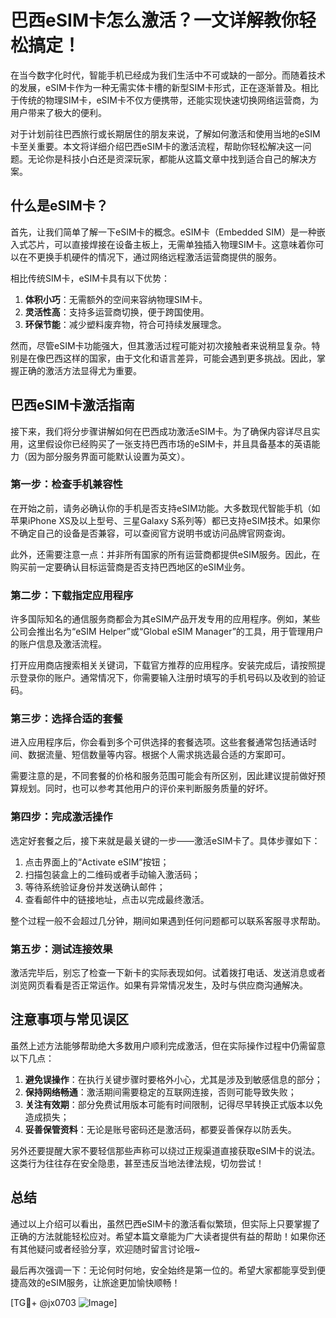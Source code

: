 # 巴西eSIM卡怎么激活？一文详解教你轻松搞定！

在当今数字化时代，智能手机已经成为我们生活中不可或缺的一部分。而随着技术的发展，eSIM卡作为一种无需实体卡槽的新型SIM卡形式，正在逐渐普及。相比于传统的物理SIM卡，eSIM卡不仅方便携带，还能实现快速切换网络运营商，为用户带来了极大的便利。

对于计划前往巴西旅行或长期居住的朋友来说，了解如何激活和使用当地的eSIM卡至关重要。本文将详细介绍巴西eSIM卡的激活流程，帮助你轻松解决这一问题。无论你是科技小白还是资深玩家，都能从这篇文章中找到适合自己的解决方案。

## 什么是eSIM卡？

首先，让我们简单了解一下eSIM卡的概念。eSIM卡（Embedded SIM）是一种嵌入式芯片，可以直接焊接在设备主板上，无需单独插入物理SIM卡。这意味着你可以在不更换手机硬件的情况下，通过网络远程激活运营商提供的服务。

相比传统SIM卡，eSIM卡具有以下优势：

1. **体积小巧**：无需额外的空间来容纳物理SIM卡。
2. **灵活性高**：支持多运营商切换，便于跨国使用。
3. **环保节能**：减少塑料废弃物，符合可持续发展理念。

然而，尽管eSIM卡功能强大，但其激活过程可能对初次接触者来说稍显复杂。特别是在像巴西这样的国家，由于文化和语言差异，可能会遇到更多挑战。因此，掌握正确的激活方法显得尤为重要。

## 巴西eSIM卡激活指南

接下来，我们将分步骤讲解如何在巴西成功激活eSIM卡。为了确保内容详尽且实用，这里假设你已经购买了一张支持巴西市场的eSIM卡，并且具备基本的英语能力（因为部分服务界面可能默认设置为英文）。

### 第一步：检查手机兼容性

在开始之前，请务必确认你的手机是否支持eSIM功能。大多数现代智能手机（如苹果iPhone XS及以上型号、三星Galaxy S系列等）都已支持eSIM技术。如果你不确定自己的设备是否兼容，可以查阅官方说明书或访问品牌官网查询。

此外，还需要注意一点：并非所有国家的所有运营商都提供eSIM服务。因此，在购买前一定要确认目标运营商是否支持巴西地区的eSIM业务。

### 第二步：下载指定应用程序

许多国际知名的通信服务商都会为其eSIM产品开发专用的应用程序。例如，某些公司会推出名为“eSIM Helper”或“Global eSIM Manager”的工具，用于管理用户的账户信息及激活流程。

打开应用商店搜索相关关键词，下载官方推荐的应用程序。安装完成后，请按照提示登录你的账户。通常情况下，你需要输入注册时填写的手机号码以及收到的验证码。

### 第三步：选择合适的套餐

进入应用程序后，你会看到多个可供选择的套餐选项。这些套餐通常包括通话时间、数据流量、短信数量等内容。根据个人需求挑选最合适的方案即可。

需要注意的是，不同套餐的价格和服务范围可能会有所区别，因此建议提前做好预算规划。同时，也可以参考其他用户的评价来判断服务质量的好坏。

### 第四步：完成激活操作

选定好套餐之后，接下来就是最关键的一步——激活eSIM卡了。具体步骤如下：

1. 点击界面上的“Activate eSIM”按钮；
2. 扫描包装盒上的二维码或者手动输入激活码；
3. 等待系统验证身份并发送确认邮件；
4. 查看邮件中的链接地址，点击以完成最终激活。

整个过程一般不会超过几分钟，期间如果遇到任何问题都可以联系客服寻求帮助。

### 第五步：测试连接效果

激活完毕后，别忘了检查一下新卡的实际表现如何。试着拨打电话、发送消息或者浏览网页看看是否正常运作。如果有异常情况发生，及时与供应商沟通解决。

## 注意事项与常见误区

虽然上述方法能够帮助绝大多数用户顺利完成激活，但在实际操作过程中仍需留意以下几点：

1. **避免误操作**：在执行关键步骤时要格外小心，尤其是涉及到敏感信息的部分；
2. **保持网络畅通**：激活期间需要稳定的互联网连接，否则可能导致失败；
3. **关注有效期**：部分免费试用版本可能有时间限制，记得尽早转换正式版本以免造成损失；
4. **妥善保管资料**：无论是账号密码还是激活码，都要妥善保存以防丢失。

另外还要提醒大家不要轻信那些声称可以绕过正规渠道直接获取eSIM卡的说法。这类行为往往存在安全隐患，甚至违反当地法律法规，切勿尝试！

## 总结

通过以上介绍可以看出，虽然巴西eSIM卡的激活看似繁琐，但实际上只要掌握了正确的方法就能轻松应对。希望本篇文章能为广大读者提供有益的帮助！如果你还有其他疑问或者经验分享，欢迎随时留言讨论哦~

最后再次强调一下：无论何时何地，安全始终是第一位的。希望大家都能享受到便捷高效的eSIM服务，让旅途更加愉快顺畅！

[TG💪+ @jx0703 ![Image](https://github.com/user-attachments/assets/dbca1d08-cadb-493c-b0ec-ad6f7a83f270)]